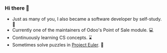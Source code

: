 ### Hi there 👋

- Just as many of you, I also became a software developer by self-study. 📖
- Currently one of the maintainers of Odoo's Point of Sale module. 💻
- Continuously learning CS concepts. ⌛
- Sometimes solve puzzles in [Project Euler]("https://projecteuler.net/about"). 🧩
